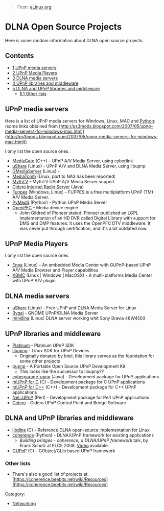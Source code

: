 > From: [eLinux.org](http://eLinux.org/DLNA_Open_Source_Projects "http://eLinux.org/DLNA_Open_Source_Projects")


# DLNA Open Source Projects



Here is some random information about DLNA open source projects:

## Contents

-   [1 UPnP media servers](#upnp-media-servers)
-   [2 UPnP Media Players](#upnp-media-players)
-   [3 DLNA media servers](#dlna-media-servers)
-   [4 UPnP libraries and middleware](#upnp-libraries-and-middleware)
-   [5 DLNA and UPnP libraries and
    middleware](#dlna-and-upnp-libraries-and-middleware)
    -   [5.1 Other lists](#other-lists)

## UPnP media servers

Here is a list of UPnP media servers for Windows, Linux, MAC and
[Python](http://eLinux.org/Python_Language "Python Language"): (some links obtained from
[http://ps3mods.blogspot.com/2007/05/upnp-media-servers-for-windows-mac.html](http://ps3mods.blogspot.com/2007/05/upnp-media-servers-for-windows-mac.html))

I only list the open source ones.

-   [MediaGate](http://www.cybergarage.org/app/home-network/mediagate-for-c/)
    (C++) - UPnP A/V Media Server, using cyberlink
-   [uShare](http://ushare.geexbox.org/) (Linux) - UPnP A/V and DLNA
    Media Server, using libupnp
-   [GMediaServer](http://www.gnu.org/software/gmediaserver/) (Linux) -
-   [MediaTomb](http://mediatomb.cc/) (Linux, port to NAS has been
    reported)
-   [MythTV](http://www.mythtv.org/wiki/index.php/UPnP#UPnP_in_MythTV) -
    MythTV UPnP A/V Media Server support
-   [Cidero Internet Radio
    Server](http://www.cidero.com/radioServer.html) (Java)
-   [Fuppes](http://fuppes.ulrich-voelkel.de/) (Windows, Linux) - FUPPES
    is a free multiplatform UPnP (TM) A/V Media Server.
-   [PyMedS](http://resnet.uoregon.edu/~gurney_j/jmpc/pymeds.html)
    (Python) - Python UPnP Media Server
-   [OpenPFC](http://openpfc.org/) - Media device engine
    -   John Gildred of Pioneer stated: Pioneer published an LGPL
        implementation of an HD DVR called Digital Library with support
        for DMS and DMP features. It uses the OpenPFC DTV middleware. It
        was never put through certification, and it's a bit outdated
        now.

## UPnP Media Players

I only list the open source ones.

-   [Enna](http://enna.geexbox.org/) (Linux) - An embedded Media Center
    with GUPnP-based UPnP A/V Media Browser and Player capabilities
-   [XBMC](http://xbmc.org/) (Linux | Windows | MacOSX) - A
    multi-platforms Media Center with UPnP A/V plugin

## DLNA media servers

-   [uShare](http://ushare.geexbox.org/) (Linux) - Free UPnP and DLNA
    Media Server for Linux
-   [Rygel](http://live.gnome.org/Rygel) - GNOME UPnP/DLNA Media Server
-   [minidlna](http://sourceforge.net/projects/minidlna/) (Linux) DLNA
    server working whit Sony Bravia 46W4500

## UPnP libraries and middleware

-   [Platinum](http://platinum.sourceforge.net) - Platinum UPnP SDK
-   [libupnp](http://upnp.sourceforge.net/) - Linux SDK for UPnP Devices
    -   Originally donated by Intel, this library serves as the
        foundation for some other projects
-   [pupnp](http://pupnp.sourceforge.net/) - A Portable Open Source UPnP
    Development Kit
    -   This looks like the successor to libupnp??
-   [cybergarage-upnp](http://www.cybergarage.org/oss/homenet/cybergarage-upnp/)
    (Java) - Development package for UPnP applications
-   [mUPnP for C](http://www.cybergarage.org/oss/homenet/mupnp-for-c/)
    (C) - Development package for C UPnP applications
-   [mUPnP for
    C++](http://www.cybergarage.org/oss/homenet/mupnp-for-cc/) (C++) -
    Development package for C++ UPnP applications
-   [Net::UPnP](http://search.cpan.org/~skonno/Net-UPnP/) (Perl) -
    Development package for Perl UPnP applications
-   [Cidero](http://www.cidero.com/) - Cidero UPnP Control Point and
    Bridge Software

## DLNA and UPnP libraries and middleware

-   [libdlna](http://libdlna.geexbox.org/) (C) - Reference DLNA
    open-source implementation for Linux
-   [coherence](http://coherence.beebits.net/) (Python) - DLNA/UPnP
    framework for existing applications
    -   *Building bridges - coherence, a DLNA/UPnP framework* talk, by
        Frank Scholz at ELCE 2008.
        [Video](http://free-electrons.com/pub/video/2008/elce/elce2008-scholz-coherence.ogv)
        available.
-   [GUPnP](http://gupnp.org) (C) - GObject/GLib based UPnP framework

### Other lists

-   There's also a good list of projects at:
    [https://coherence.beebits.net/wiki/Resources](https://coherence.beebits.net/wiki/Resources)


[Category](http://eLinux.org/Special:Categories "Special:Categories"):

-   [Networking](http://eLinux.org/Category:Networking "Category:Networking")

